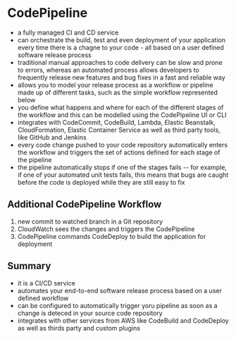 # CodePipeline
- a fully managed CI and CD service
- can orchestrate the build, test and even deployment of your application every time there is a chagne to your code - all based on a user defined software release process
- traditional manual approaches to code delivery can be slow and prone to errors, whereas an automated process allows developers to frequently release new features and bug fixes in a fast and reliable way
- allows you to model your release process as a workflow or pipeline made up of different tasks, such as the simple workflow represented below
- you define what happens and where for each of the different stages of the workflow and this can be modelled using the CodePipeline UI or CLI
- integrates with CodeCommit, CodeBuild, Lambda, Elastic Beanstalk, CloudFormation, Elastic Container Service as well as third party tools, like GitHub and Jenkins
- every code change pushed to your code repository automatically enters the workflow and triggers the set of actions defined for each stage of the pipeline
- the pipeline automatically stops if one of the stages fails -- for example, if one of your automated unit tests fails, this means that bugs are caught before the code is deployed while they are still easy to fix

## Additional CodePipeline Workflow
1. new commit to watched branch in a Git repository
2. CloudWatch sees the changes and triggers the CodePipeline
3. CodePipeline commands CodeDeploy to build the application for deployment

## Summary
- it is a CI/CD service
- automates your end-to-end software release process based on a user defined workflow
- can be configured to automatically trigger yoru pipeline as soon as a change is deteced in your source code repository
- integrates with other services from AWS like CodeBuild and CodeDeploy as well as thirds party and custom plugins